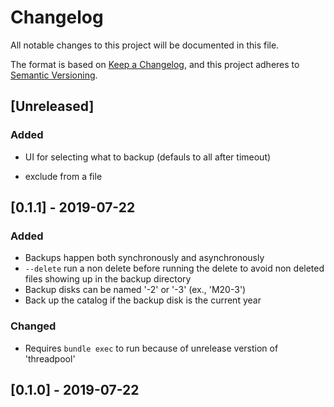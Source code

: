 # Changelog
All notable changes to this project will be documented in this file.

The format is based on [Keep a Changelog](https://keepachangelog.com/en/1.0.0/),
and this project adheres to [Semantic Versioning](https://semver.org/spec/v2.0.0.html).

## [Unreleased]

### Added
- UI for selecting what to backup (defauls to all after timeout)

- exclude from a file


## [0.1.1] - 2019-07-22

### Added
- Backups happen both synchronously and asynchronously
- ```--delete``` run a non delete before running the delete to avoid non deleted files showing up in the backup directory
- Backup disks can be named '-2' or '-3' (ex., 'M20-3')
- Back up the catalog if the backup disk is the current year

### Changed
- Requires ```bundle exec``` to run because of unrelease verstion of 'threadpool'

## [0.1.0] - 2019-07-22

